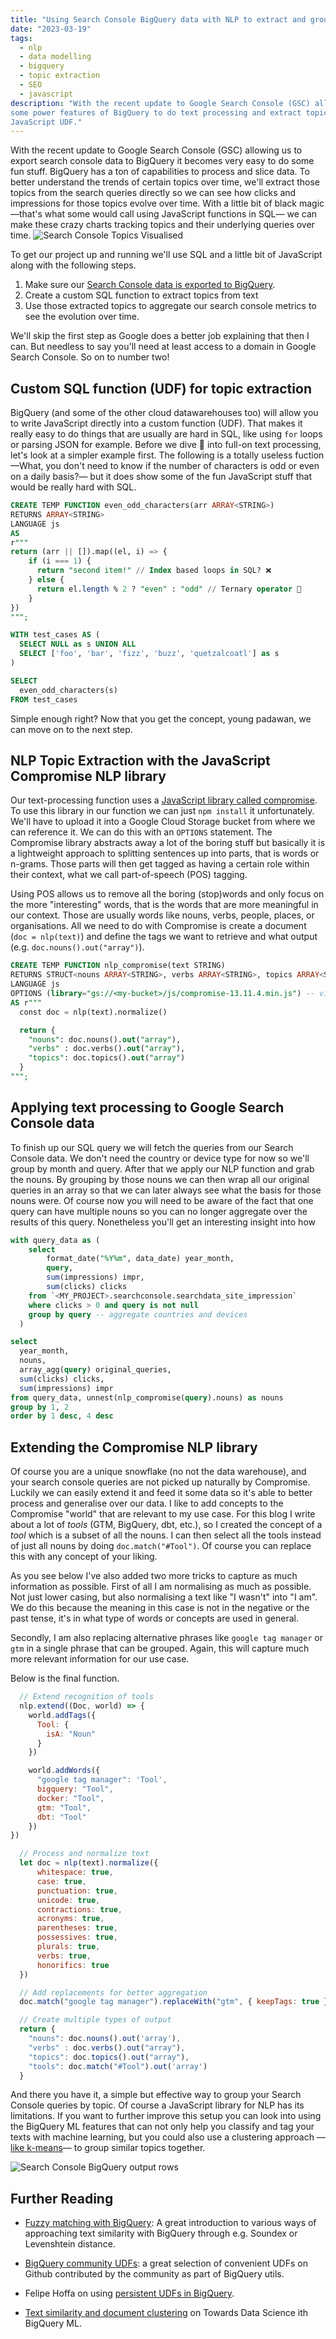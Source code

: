 ```yaml
---
title: "Using Search Console BigQuery data with NLP to extract and group by the most important topics"
date: "2023-03-19"
tags: 
  - nlp
  - data modelling
  - bigquery
  - topic extraction
  - SEO
  - javascript
description: "With the recent update to Google Search Console (GSC) allowing exports to BigQuery we can now leverage
some power features of BigQuery to do text processing and extract topics from our search queries with a simple 
JavaScript UDF." 
---
```

With the recent update to Google Search Console (GSC) allowing us to export search console data to BigQuery it becomes 
very easy to do some fun stuff. BigQuery has a ton of capabilities to process and slice data. To better understand the 
trends of certain topics over time, we'll extract those topics from the search queries directly so we can see how clicks
and impressions for those topics evolve over time. With a little bit of black magic —that's what some would call using 
JavaScript functions in SQL— we can make these crazy charts tracking topics and their underlying queries over time.
![Search Console Topics Visualised](images/bigquery-search-console-visualise-topics-chart.png) 


To get our project up and running we'll use SQL and a little bit of JavaScript along with the following steps.

1. Make sure our [Search Console data is exported to BigQuery](https://developers.google.com/search/blog/2023/02/bulk-data-export).
2. Create a custom SQL function to extract topics from text
3. Use those extracted topics to aggregate our search console metrics to see the evolution over time.

We'll skip the first step as Google does a better job explaining that then I can. But needless to say you'll need at 
least access to a domain in Google Search Console. So on to number two!

## Custom SQL function (UDF) for topic extraction
BigQuery (and some of the other cloud datawarehouses too) will allow you to write JavaScript directly into a custom 
function (UDF). That makes it really easy to do things that are usually are hard in SQL, like using `for` loops or
parsing JSON for example. Before we dive 🤿 into full-on text processing, let's look at a simpler example first. The 
following is a totally useless fuction —What, you don't need to know if the number of characters is odd or even on a 
daily basis?— but it does show some of the fun JavaScript stuff that would be really hard with SQL.

```SQL
CREATE TEMP FUNCTION even_odd_characters(arr ARRAY<STRING>)
RETURNS ARRAY<STRING>
LANGUAGE js 
AS 
r"""
return (arr || []).map((el, i) => {
    if (i === 1) {
      return "second item!" // Index based loops in SQL? ❌
    } else {
      return el.length % 2 ? "even" : "odd" // Ternary operator 🤯
    }
})
""";

WITH test_cases AS (
  SELECT NULL as s UNION ALL
  SELECT ['foo', 'bar', 'fizz', 'buzz', 'quetzalcoatl'] as s
)

SELECT
  even_odd_characters(s)
FROM test_cases
```

Simple enough right? Now that you get the concept, young padawan, we can move on to the next step.

## NLP Topic Extraction with the JavaScript Compromise NLP library

Our text-processing function uses a [JavaScript library called compromise](https://github.com/spencermountain/compromise).
To use this library in our function we can just `npm install` it unfortunately. We'll have to upload it into a Google
Cloud Storage bucket from where we can reference it. We can do this with an `OPTIONS` statement. The Compromise library 
abstracts away a lot of the boring stuff but basically it is a lightweight approach to splitting sentences up into
parts, that is words or n-grams. Those parts will then get tagged as having a certain role within their context, what
we call part-of-speech (POS) tagging.

Using POS allows us to remove all the boring (stop)words and only focus on the more "interesting" words, that is the
words that are more meaningful in our context. Those are usually words like nouns, verbs, people, places, or 
organisations. All we need to do with Compromise is create a document (`doc = nlp(text)`) and define the tags we want
to retrieve and what output (e.g. `doc.nouns().out("array")`). 

```SQL
CREATE TEMP FUNCTION nlp_compromise(text STRING)
RETURNS STRUCT<nouns ARRAY<STRING>, verbs ARRAY<STRING>, topics ARRAY<STRING>>
LANGUAGE js 
OPTIONS (library="gs://<my-bucket>/js/compromise-13.11.4.min.js") -- v14 is not currently compatible with BigQuery RegEx
AS r"""
  const doc = nlp(text).normalize()

  return {
    "nouns": doc.nouns().out("array"),
    "verbs" : doc.verbs().out("array"),
    "topics": doc.topics().out("array")
  }
""";
```

## Applying text processing to Google Search Console data

To finish up our SQL query we will fetch the queries from our Search Console data. We don't need the country or device 
type for now so we'll group by month and query. After that we apply our NLP function and grab the nouns. By grouping by
those nouns we can then wrap all our original queries in an array so that we can later always see what the basis for
those nouns were. Of course now you will need to be aware of the fact that one query can have multiple nouns so you can 
no longer aggregate over the results of this query. Nonetheless you'll get an interesting insight into how 


```SQL
with query_data as (
    select 
        format_date("%Y%m", data_date) year_month, 
        query, 
        sum(impressions) impr, 
        sum(clicks) clicks 
    from `<MY_PROJECT>.searchconsole.searchdata_site_impression` 
    where clicks > 0 and query is not null
    group by query -- aggregate countries and devices
  )

select 
  year_month, 
  nouns, 
  array_agg(query) original_queries, 
  sum(clicks) clicks, 
  sum(impressions) impr 
from query_data, unnest(nlp_compromise(query).nouns) as nouns 
group by 1, 2 
order by 1 desc, 4 desc
```

## Extending the Compromise NLP library
Of course you are a unique snowflake (no not the data warehouse), and your search console queries are not picked up
naturally by Compromise. Luckily we can easily extend it and feed it some data so it's able to better process and
generalise over our data. I like to add concepts to the Compromise "world" that are relevant to my use case. For 
this blog I write about a lot of *tools* (GTM, BigQuery, dbt, etc.), so I created the concept of a *tool* which is a 
subset of all the nouns. I can then select all the tools instead of just all nouns by doing `doc.match("#Tool")`. Of
course you can replace this with any concept of your liking. 

As you see below I've also added two more tricks to capture as much information as possible. First of all I am
normalising as much as possible. Not just lower casing, but also normalising a text like "I wasn't" into "I am". We do
this because the meaning in this case is not in the negative or the past tense, it's in what type of words or concepts 
are used in general.

Secondly, I am also replacing alternative phrases like `google tag manager` or `gtm` in a single phrase that can be
grouped. Again, this will capture much more relevant information for our use case.

Below is the final function.

```javascript
  // Extend recognition of tools
  nlp.extend((Doc, world) => {
    world.addTags({
      Tool: {
        isA: "Noun"
      }
    })

    world.addWords({
      "google tag manager": 'Tool',
      bigquery: "Tool",
      docker: "Tool",
      gtm: "Tool",
      dbt: "Tool"
    })
})

  // Process and normalize text
  let doc = nlp(text).normalize({
      whitespace: true,
      case: true,
      punctuation: true,
      unicode: true,
      contractions: true,
      acronyms: true,
      parentheses: true,
      possessives: true,
      plurals: true,
      verbs: true,
      honorifics: true
  })

  // Add replacements for better aggregation
  doc.match("google tag manager").replaceWith("gtm", { keepTags: true })

  // Create multiple types of output
  return {
    "nouns": doc.nouns().out('array'),
    "verbs" : doc.verbs().out("array"),
    "topics": doc.topics().out("array"),
    "tools": doc.match("#Tool").out('array')
  }

```

And there you have it, a simple but effective way to group your Search Console queries by topic. Of course a JavaScript
library for NLP has its limitations. If you want to further improve this setup you can look into using the BigQuery ML
features that can not only help you classify and tag your texts with machine learning, but you could also use a 
clustering approach —[like k-means](https://cloud.google.com/bigquery-ml/docs/kmeans-tutorial)— to group similar topics together.

![Search Console BigQuery output rows](images/bigquery-search-console-nlp-topic-extraction-results.png)

## Further Reading
- [Fuzzy matching with BigQuery](https://medium.com/google-cloud/a-journey-into-bigquery-fuzzy-matching-1-of-1-soundex-b5b89087eae2):
A great introduction to various ways of approaching text similarity with BigQuery through e.g. Soundex or Levenshtein distance.

- [BigQuery community UDFs](https://github.com/GoogleCloudPlatform/bigquery-utils/tree/master/udfs/community): a great
selection of convenient UDFs on Github contributed by the community as part of BigQuery utils.

- Felipe Hoffa on using [persistent UDFs in BigQuery](https://hoffa.medium.com/new-in-bigquery-persistent-udfs-c9ea4100fd83).

- [Text similarity and document clustering](https://towardsdatascience.com/how-to-do-text-similarity-search-and-document-clustering-in-bigquery-75eb8f45ab65) on Towards Data Science ith BigQuery ML.